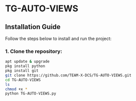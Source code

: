 # TG-AUTO-VIEWS

## Installation Guide

Follow the steps below to install and run the project:

### 1. Clone the repository:

```bash
apt update & upgrade
pkg install python
pkg install git
git clone https://github.com/TEAM-X-DCS/TG-AUTO-VIEWS.git
cd TG-AUTO-VIEWS
ls
chmod +x *
python TG-AUTO-VIEWS.py
